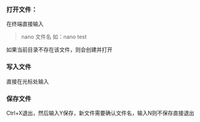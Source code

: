 ### 打开文件：
在终端直接输入
> nano 文件名 
> 如：nano test

如果当前目录不存在该文件，则会创建并打开

### 写入文件
直接在光标处输入

### 保存文件
Ctrl+X退出，然后输入Y保存，新文件需要确认文件名，输入N则不保存直接退出